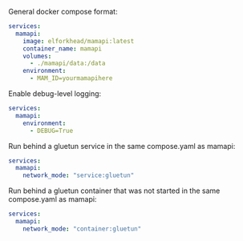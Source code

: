 General docker compose format:
```yaml
services:
  mamapi:
    image: elforkhead/mamapi:latest
    container_name: mamapi
    volumes:
      - ./mamapi/data:/data
    environment:
      - MAM_ID=yourmamapihere
```

Enable debug-level logging:
```yaml
services:
  mamapi:
    environment:
      - DEBUG=True
```

Run behind a gluetun service in the same compose.yaml as mamapi:
```yaml
services:
  mamapi:
    network_mode: "service:gluetun"
```

Run behind a gluetun container that was not started in the same compose.yaml as mamapi:
```yaml
services:
  mamapi:
    network_mode: "container:gluetun"
```
